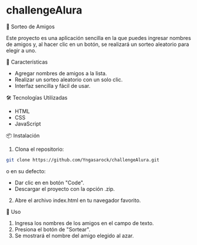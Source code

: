 # challengeAlura

🎉 Sorteo de Amigos

Este proyecto es una aplicación sencilla en la que puedes ingresar nombres de amigos y, al hacer clic en un botón, se realizará un sorteo aleatorio para elegir a uno.


🚀 Características
- Agregar nombres de amigos a la lista.
- Realizar un sorteo aleatorio con un solo clic.
- Interfaz sencilla y fácil de usar.


🛠️ Tecnologías Utilizadas
- HTML
- CSS
- JavaScript


📦 Instalación
1. Clona el repositorio:
```bash
git clone https://github.com/Yngasarock/challengeAlura.git
```
o en su defecto:
- Dar clic en en botón "Code".
- Descargar el proyecto con la opción .zip.

2. Abre el archivo index.html en tu navegador favorito.


📌 Uso
1. Ingresa los nombres de los amigos en el campo de texto.
2. Presiona el botón de "Sortear".
3. Se mostrará el nombre del amigo elegido al azar.
